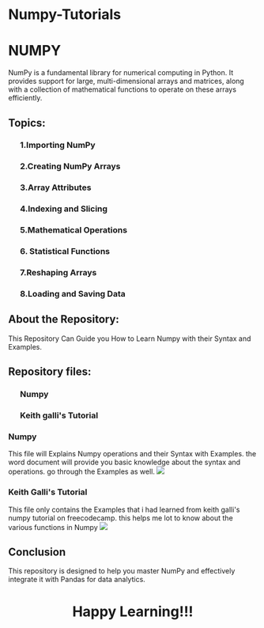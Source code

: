 <h1>Numpy-Tutorials </h2>

<h1>NUMPY</h1>
<p>NumPy is a fundamental library for numerical computing in Python. It provides support for large, multi-dimensional arrays and matrices, along with a collection of mathematical functions to operate on these arrays efficiently.</p>

<h2>Topics:</h2>
<ol><h3>1.Importing NumPy</h3>
      <h3>2.Creating NumPy Arrays</h3>
      <h3>3.Array Attributes</h3>
      <h3>4.Indexing and Slicing</h3>
      <h3>5.Mathematical Operations</h3>
      <h3>6. Statistical Functions</h3>
      <h3>7.Reshaping Arrays</h3>
      <h3>8.Loading and Saving Data</h3></ol>

<h2> About the Repository:</h2>
<p> This Repository Can Guide you How to Learn Numpy with their Syntax and Examples.</p>
<h2> Repository files: </h2>
<ol><h3> Numpy </h3>
<h3> Keith galli's Tutorial </h3></ol>
<h3> Numpy </h3>
<p> This file will Explains Numpy operations and their Syntax with Examples. the word document will provide you basic knowledge about the syntax and operations. go through the Examples as well.
<img src="https://github.com/user-attachments/assets/cad40e45-1d7e-4126-96e8-033aa5295838"></p>
<h3> Keith Galli's Tutorial </h3>
<p> This file only contains the Examples that i had learned from keith galli's numpy tutorial on freecodecamp. this helps me lot to know about the various functions in Numpy
<img src="https://github.com/user-attachments/assets/61c6daf1-e433-485a-bd4b-1dbbf64fdf82"> </p>

<h2>Conclusion</h2>
<p> This repository is designed to help you master NumPy and effectively integrate it with Pandas for data analytics.</p>


<h1 align = center>  Happy Learning!!!</h1>

 

